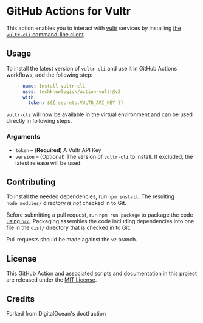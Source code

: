 # GitHub Actions for Vultr

This action enables you to interact with [vultr](https://www.vultr.com/) services by installing [the `vultr-cli` command-line client](https://github.com/vultr/vultr-cli).

## Usage

To install the latest version of `vultr-cli` and use it in GitHub Actions workflows, add the following step:

```yaml
    - name: Install vultr-cli
      uses: techknowlogick/action-vultr@v2
      with:
        token: ${{ secrets.VULTR_API_KEY }}
```

`vultr-cli` will now be available in the virtual environment and can be used directly in following steps. 

### Arguments

- `token` – (**Required**) A Vultr API Key
- `version` – (Optional) The version of `vultr-cli` to install. If excluded, the latest release will be used.

## Contributing

To install the needed dependencies, run `npm install`. The resulting `node_modules/` directory _is not_ checked in to Git.

Before submitting a pull request, run `npm run package` to package the code [using `ncc`](https://github.com/zeit/ncc#ncc). Packaging assembles the code including dependencies into one file in the `dist/` directory that is checked in to Git.

Pull requests should be made against the `v2` branch.

## License

This GitHub Action and associated scripts and documentation in this project are released under the [MIT License](LICENSE).

## Credits

Forked from DigitalOcean's doctl action
